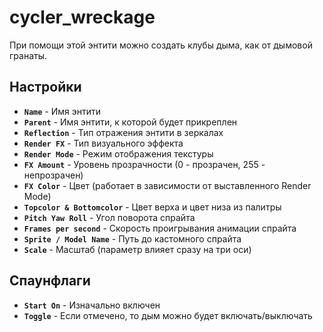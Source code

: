 ﻿# сycler_wreckage

При помощи этой энтити можно создать клубы дыма, как от дымовой гранаты.

## Настройки

- **`Name`** - Имя энтити
- **`Parent`** - Имя энтити, к которой будет прикреплен
- **`Reflection`** - Тип отражения энтити в зеркалах
- **`Render FX`** - Тип визуального эффекта
- **`Render Mode`** - Режим отображения текстуры
- **`FX Amount`** - Уровень прозрачности (0 - прозрачен, 255 - непрозрачен)
- **`FX Color`** - Цвет (работает в зависимости от выставленного Render Mode)
- **`Topcolor & Bottomcolor`** - Цвет верха и цвет низа из палитры
- **`Pitch Yaw Roll`** - Угол поворота спрайта
- **`Frames per second`** - Скорость проигрывания анимации спрайта
- **`Sprite / Model Name`** - Путь до кастомного спрайта
- **`Scale`** - Масштаб (параметр влияет сразу на три оси)

## Спаунфлаги

- **`Start On`** - Изначально включен
- **`Toggle`** - Если отмечено, то дым можно будет включать/выключать
